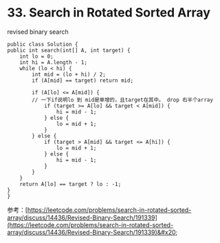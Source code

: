 # 33. Search in Rotated Sorted Array

revised binary search

```
public class Solution {
public int search(int[] A, int target) {
    int lo = 0;
    int hi = A.length - 1;
    while (lo < hi) {
        int mid = (lo + hi) / 2;
        if (A[mid] == target) return mid;
        
        if (A[lo] <= A[mid]) {
        // 一下if说明lo 到 mid是单增的，且target在其中。 drop 右半个array
            if (target >= A[lo] && target < A[mid]) {
                hi = mid - 1;
            } else {
                lo = mid + 1;
            }
        } else {
            if (target > A[mid] && target <= A[hi]) {
                lo = mid + 1;
            } else {
                hi = mid - 1;
            }
        }
    }
    return A[lo] == target ? lo : -1;
}
}
```

参考：[https://leetcode.com/problems/search-in-rotated-sorted-array/discuss/14436/Revised-Binary-Search/191339](https://leetcode.com/problems/search-in-rotated-sorted-array/discuss/14436/Revised-Binary-Search/191339)&#x20;
